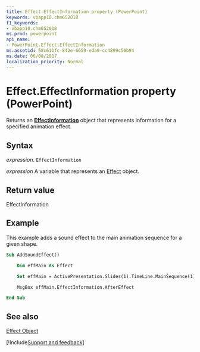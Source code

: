 ```yaml
---
title: Effect.EffectInformation property (PowerPoint)
keywords: vbapp10.chm652018
f1_keywords:
- vbapp10.chm652018
ms.prod: powerpoint
api_name:
- PowerPoint.Effect.EffectInformation
ms.assetid: 68c61bfc-842e-6659-eda9-cc4899c50b94
ms.date: 06/08/2017
localization_priority: Normal
---
```



# Effect.EffectInformation property (PowerPoint)

Returns an **[EffectInformation](PowerPoint.EffectInformation.md)** object that represents information for a specified animation effect.


## Syntax

_expression_. `EffectInformation`

_expression_ A variable that represents an [Effect](PowerPoint.Effect.md) object.


## Return value

EffectInformation


## Example

This example adds a sound effect to the main animation sequence for a given shape.


```vb
Sub AddSoundEffect()

    Dim effMain As Effect

    Set effMain = ActivePresentation.Slides(1).TimeLine.MainSequence(1)

    MsgBox effMain.EffectInformation.AfterEffect

End Sub
```


## See also


[Effect Object](PowerPoint.Effect.md)

[!include[Support and feedback](~/includes/feedback-boilerplate.md)]